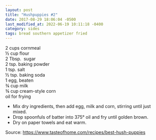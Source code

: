 ```yaml
---
layout: post
title: "Hushpuppies #2"
date: 2017-08-29 18:06:04 -0500
last_modified_at: 2022-06-19 10:11:18 -0400
category: sides
tags: bread southern appetizer fried
---
```

2 cups cornmeal  
½ cup flour  
2 Tbsp.  sugar  
2 tsp. baking powder  
1 tsp. salt  
½ tsp. baking soda  
1 egg, beaten  
¾ cup milk  
¾ cup cream-style corn  
oil for frying  

* Mix dry ingredients, then add egg, milk and corn, stirring until just mixed.
* Drop spoonfuls of batter into 375° oil and fry until golden brown.
* Dry on paper towels and eat warm.

Source: <https://www.tasteofhome.com/recipes/best-hush-puppies>
